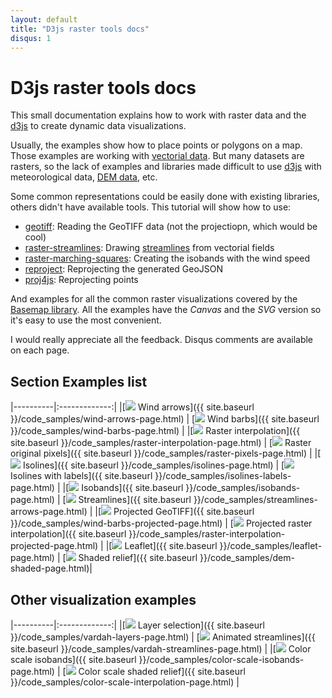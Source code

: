 ```yaml
---
layout: default
title: "D3js raster tools docs"
disqus: 1
---
```


D3js raster tools docs
======================

This small documentation explains how to work with raster data and the [d3js](https://d3js.org/) to create dynamic data visualizations.

Usually, the examples show how to place points or polygons on a map. Those examples are working with [vectorial data](http://gis.stackexchange.com/questions/57142/what-is-the-difference-between-vector-and-raster-data-models ). But many datasets are rasters, so the lack of examples and libraries made difficult to use [d3js](https://d3js.org/) with meteorological data, [DEM data](https://en.wikipedia.org/wiki/Digital_elevation_model), etc.

Some common representations could be easily done with existing libraries, others didn't have available tools. This tutorial will show how to use:

* [geotiff](https://github.com/constantinius/geotiff.js): Reading the GeoTIFF data (not the projectiopn, which would be cool)
* [raster-streamlines](https://github.com/rveciana/raster-streamlines): Drawing [streamlines](https://en.wikipedia.org/wiki/Streamlines,_streaklines,_and_pathlines) from vectorial fields
* [raster-marching-squares](https://github.com/rveciana/raster-marching-squares): Creating the isobands with the wind speed
* [reproject](https://github.com/perliedman/reproject): Reprojecting the generated GeoJSON
* [proj4js](http://proj4js.org/): Reprojecting points

And examples for all the common raster visualizations covered by the [Basemap library](http://basemaptutorial.readthedocs.io/en/latest/). All the examples have the *Canvas* and the *SVG* version so it's easy to use the most convenient.

I would really appreciate all the feedback. Disqus comments are available on each page.

Section Examples list
---------------------

|----------|:-------------:|
|[<img src="{{ site.baseurl }}/images/examples/arrows.png" /> Wind arrows]({{ site.baseurl }}/code_samples/wind-arrows-page.html) | [<img src="{{ site.baseurl }}/images/examples/barbs.png" /> Wind barbs]({{ site.baseurl }}/code_samples/wind-barbs-page.html) |
|[<img src="{{ site.baseurl }}/images/examples/raster-interpolate.png" /> Raster interpolation]({{ site.baseurl }}/code_samples/raster-interpolation-page.html) | [<img src="{{ site.baseurl }}/images/examples/raster-pixel.png" /> Raster original pixels]({{ site.baseurl }}/code_samples/raster-pixels-page.html) |
|[<img src="{{ site.baseurl }}/images/examples/isolines.png" /> Isolines]({{ site.baseurl }}/code_samples/isolines-page.html) | [<img src="{{ site.baseurl }}/images/examples/isolines-labels.png" /> Isolines with labels]({{ site.baseurl }}/code_samples/isolines-labels-page.html) |
|[<img src="{{ site.baseurl }}/images/examples/isobands.png" /> Isobands]({{ site.baseurl }}/code_samples/isobands-page.html) | [<img src="{{ site.baseurl }}/images/examples/streamlines.png" /> Streamlines]({{ site.baseurl }}/code_samples/streamlines-arrows-page.html) |
|[<img src="{{ site.baseurl }}/images/examples/projection.png" /> Projected GeoTIFF]({{ site.baseurl }}/code_samples/wind-barbs-projected-page.html) | [<img src="{{ site.baseurl }}/images/examples/raster-interpolate-projection.png" /> Projected raster interpolation]({{ site.baseurl }}/code_samples/raster-interpolation-projected-page.html) |
|[<img src="{{ site.baseurl }}/images/examples/leaflet.png" /> Leaflet]({{ site.baseurl }}/code_samples/leaflet-page.html) |  [<img src="{{ site.baseurl }}/images/examples/dem-shaded.png" /> Shaded relief]({{ site.baseurl }}/code_samples/dem-shaded-page.html)|

Other visualization examples
----------------------------

|----------|:-------------:|
|[<img src="{{ site.baseurl }}/images/examples/vardah-layers.png" /> Layer selection]({{ site.baseurl }}/code_samples/vardah-layers-page.html) | [<img src="{{ site.baseurl }}/images/examples/vardah-streamlines.png" /> Animated streamlines]({{ site.baseurl }}/code_samples/vardah-streamlines-page.html) |
|[<img src="{{ site.baseurl }}/images/examples/color-scale-isobands.png" /> Color scale isobands]({{ site.baseurl }}/code_samples/color-scale-isobands-page.html) | [<img src="{{ site.baseurl }}/images/examples/color-scale-interpolation.png" /> Color scale shaded relief]({{ site.baseurl }}/code_samples/color-scale-interpolation-page.html) |
